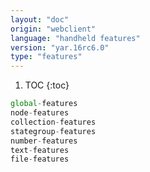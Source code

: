 ```yaml
---
layout: "doc"
origin: "webclient"
language: "handheld features"
version: "yar.16rc6.0"
type: "features"
---
```


1. TOC
{:toc}

```js
global-features
node-features
collection-features
stategroup-features
number-features
text-features
file-features
```
